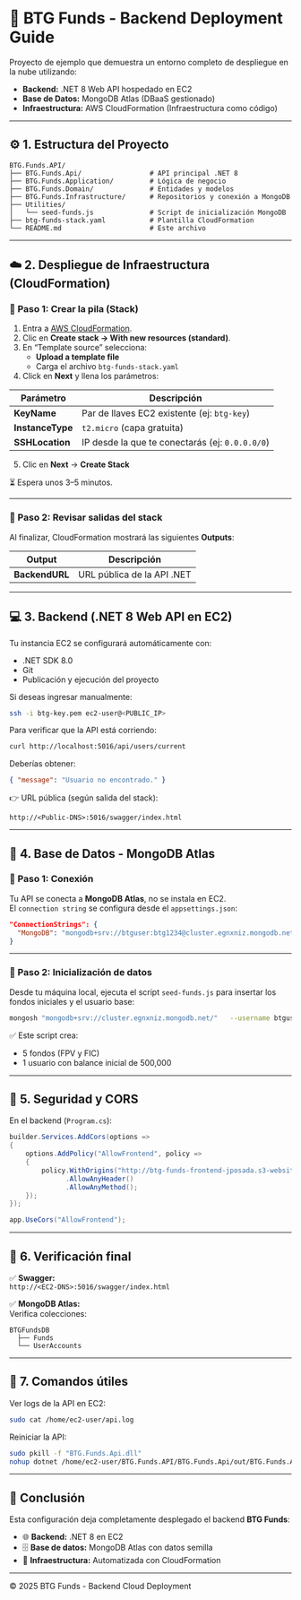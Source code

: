 # 🏦 BTG Funds - Backend Deployment Guide

Proyecto de ejemplo que demuestra un entorno completo de despliegue en la nube utilizando:
- **Backend:** .NET 8 Web API hospedado en EC2  
- **Base de Datos:** MongoDB Atlas (DBaaS gestionado)  
- **Infraestructura:** AWS CloudFormation (Infraestructura como código)

---

## ⚙️ 1. Estructura del Proyecto

```
BTG.Funds.API/
├── BTG.Funds.Api/                 # API principal .NET 8
├── BTG.Funds.Application/         # Lógica de negocio
├── BTG.Funds.Domain/              # Entidades y modelos
├── BTG.Funds.Infrastructure/      # Repositorios y conexión a MongoDB
├── Utilities/
│   └── seed-funds.js              # Script de inicialización MongoDB
├── btg-funds-stack.yaml           # Plantilla CloudFormation
└── README.md                      # Este archivo
```

---

## ☁️ 2. Despliegue de Infraestructura (CloudFormation)

### 🔹 Paso 1: Crear la pila (Stack)
1. Entra a [AWS CloudFormation](https://console.aws.amazon.com/cloudformation/home).
2. Clic en **Create stack → With new resources (standard)**.
3. En “Template source” selecciona:
   - **Upload a template file**
   - Carga el archivo `btg-funds-stack.yaml`
4. Click en **Next** y llena los parámetros:

| Parámetro | Descripción |
|------------|-------------|
| **KeyName** | Par de llaves EC2 existente (ej: `btg-key`) |
| **InstanceType** | `t2.micro` (capa gratuita) |
| **SSHLocation** | IP desde la que te conectarás (ej: `0.0.0.0/0`) |

5. Clic en **Next** → **Create Stack**

⏳ Espera unos 3–5 minutos.

---

### 🔹 Paso 2: Revisar salidas del stack
Al finalizar, CloudFormation mostrará las siguientes **Outputs**:

| Output | Descripción |
|---------|-------------|
| **BackendURL** | URL pública de la API .NET |

---

## 💻 3. Backend (.NET 8 Web API en EC2)

Tu instancia EC2 se configurará automáticamente con:
- .NET SDK 8.0
- Git
- Publicación y ejecución del proyecto

Si deseas ingresar manualmente:

```bash
ssh -i btg-key.pem ec2-user@<PUBLIC_IP>
```

Para verificar que la API está corriendo:
```bash
curl http://localhost:5016/api/users/current
```

Deberías obtener:
```json
{ "message": "Usuario no encontrado." }
```

👉 URL pública (según salida del stack):
```
http://<Public-DNS>:5016/swagger/index.html
```

---

## 🍃 4. Base de Datos - MongoDB Atlas

### 🔹 Paso 1: Conexión
Tu API se conecta a **MongoDB Atlas**, no se instala en EC2.  
El `connection string` se configura desde el `appsettings.json`:

```json
"ConnectionStrings": {
  "MongoDB": "mongodb+srv://btguser:btg1234@cluster.egnxniz.mongodb.net/BTGFundsDB"
}
```

---

### 🔹 Paso 2: Inicialización de datos

Desde tu máquina local, ejecuta el script `seed-funds.js` para insertar los fondos iniciales y el usuario base:

```bash
mongosh "mongodb+srv://cluster.egnxniz.mongodb.net/"   --username btguser --password btg1234   < Utilities/seed-funds.js
```

✅ Este script crea:
- 5 fondos (FPV y FIC)
- 1 usuario con balance inicial de 500,000

---

## 🔐 5. Seguridad y CORS

En el backend (`Program.cs`):

```csharp
builder.Services.AddCors(options =>
{
    options.AddPolicy("AllowFrontend", policy =>
    {
        policy.WithOrigins("http://btg-funds-frontend-jposada.s3-website.us-east-2.amazonaws.com")
              .AllowAnyHeader()
              .AllowAnyMethod();
    });
});

app.UseCors("AllowFrontend");
```

---

## 🧩 6. Verificación final

✅ **Swagger:**  
`http://<EC2-DNS>:5016/swagger/index.html`

✅ **MongoDB Atlas:**  
Verifica colecciones:
```
BTGFundsDB
  ├── Funds
  └── UserAccounts
```

---

## 🧰 7. Comandos útiles

Ver logs de la API en EC2:
```bash
sudo cat /home/ec2-user/api.log
```

Reiniciar la API:
```bash
sudo pkill -f "BTG.Funds.Api.dll"
nohup dotnet /home/ec2-user/BTG.Funds.API/BTG.Funds.Api/out/BTG.Funds.Api.dll --urls "http://0.0.0.0:5016" &
```

---

## 🏁 Conclusión

Esta configuración deja completamente desplegado el backend **BTG Funds**:
- 🌐 **Backend:** .NET 8 en EC2  
- 🗄️ **Base de datos:** MongoDB Atlas con datos semilla  
- 🧱 **Infraestructura:** Automatizada con CloudFormation  

---

© 2025 BTG Funds - Backend Cloud Deployment
